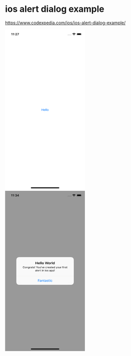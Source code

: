 # ios alert dialog example

https://www.codexpedia.com/ios/ios-alert-dialog-example/

<img src="https://github.com/codexpedia/ios_alert_dialog_example/blob/master/captures/button.png" width="260" height="520"/> <img src="https://github.com/codexpedia/ios_alert_dialog_example/blob/master/captures/alert.png" width="260" height="520"/>

